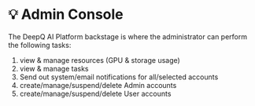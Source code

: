 # 💡 Admin Console

The DeepQ AI Platform backstage is where the administrator can perform the following tasks:

1. view & manage resources (GPU & storage usage)
2. view & manage tasks
3. Send out system/email notifications for all/selected accounts
4. create/manage/suspend/delete Admin accounts
5. create/manage/suspend/delete User accounts

